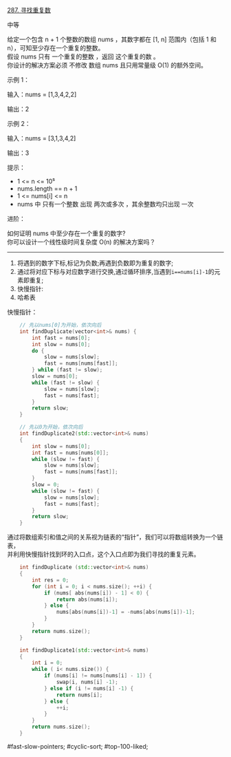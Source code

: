 [287. 寻找重复数](https://leetcode.cn/problems/find-the-duplicate-number/description/)

中等

给定一个包含 n + 1 个整数的数组 nums ，其数字都在 [1, n] 范围内（包括 1 和 n），可知至少存在一个重复的整数。  
假设 nums 只有 一个重复的整数 ，返回 这个重复的数 。  
你设计的解决方案必须 不修改 数组 nums 且只用常量级 O(1) 的额外空间。  

示例 1：

输入：nums = [1,3,4,2,2]

输出：2

示例 2：

输入：nums = [3,1,3,4,2]

输出：3

提示：

- 1 <= n <= 10⁵
- nums.length == n + 1
- 1 <= nums[i] <= n
- nums 中 只有一个整数 出现 两次或多次 ，其余整数均只出现 一次

进阶：

如何证明 nums 中至少存在一个重复的数字?  
你可以设计一个线性级时间复杂度 O(n) 的解决方案吗？  
---- ----
1. 将遇到的数字下标,标记为负数;再遇到负数即为重复的数字;
2. 通过将对应下标与对应数字进行交换,通过循环排序,当遇到`i==nums[i]-1`的元素即重复;
3. 快慢指针:
4. 哈希表

快慢指针：
```cpp
    // 先以nums[0]为开始，依次向后
    int findDuplicate(vector<int>& nums) {
        int fast = nums[0];
        int slow = nums[0];
        do {
            slow = nums[slow];
            fast = nums[nums[fast]];
        } while (fast != slow);
        slow = nums[0];
        while (fast != slow) {
            slow = nums[slow];
            fast = nums[fast];
        }
        return slow;
    }
```

```cpp
    // 先以0为开始，依次向后
    int findDuplicate2(std::vector<int>& nums)
    {
        int slow = nums[0];
        int fast = nums[nums[0]];
        while (slow != fast) {
            slow = nums[slow];
            fast = nums[nums[fast]];
        }
        slow = 0;
        while (slow != fast) {
            slow = nums[slow];
            fast = nums[fast];
        }
        return slow;
    }
```

通过将数组索引和值之间的关系视为链表的“指针”，我们可以将数组转换为一个链表，  
并利用快慢指针找到环的入口点，这个入口点即为我们寻找的重复元素。

```cpp
    int findDuplicate (std::vector<int>& nums)
    {
        int res = 0;
        for (int i = 0; i < nums.size(); ++i) {
            if (nums[ abs(nums[i]) - 1] < 0) {
                return abs(nums[i]);
            } else {
                nums[abs(nums[i])-1] = -nums[abs(nums[i])-1];
            }
        }
        return nums.size();
    }
```

```cpp
    int findDuplicate1(std::vector<int>& nums)
    {
        int i = 0;
        while ( i< nums.size()) {
            if (nums[i] != nums[nums[i] - 1]) {
                swap(i, nums[i] -1);
            } else if (i != nums[i] -1) {
                return nums[i];
            } else {
                ++i;
            }
        }
        return nums.size();
    }
```


#fast-slow-pointers; #cyclic-sort; #top-100-liked; 
